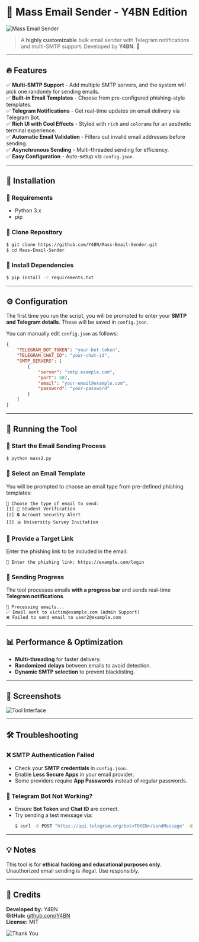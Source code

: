 # 📧 Mass Email Sender - Y4BN Edition

![Mass Email Sender](https://via.placeholder.com/1000x300?text=Mass+Email+Sender+by+Y4BN)

> A **highly customizable** bulk email sender with Telegram notifications and multi-SMTP support. Developed by **Y4BN**. 🚀

---

## 🔥 Features

✅ **Multi-SMTP Support** - Add multiple SMTP servers, and the system will pick one randomly for sending emails.  
✅ **Built-in Email Templates** - Choose from pre-configured phishing-style templates.  
✅ **Telegram Notifications** - Get real-time updates on email delivery via Telegram Bot.  
✅ **Rich UI with Cool Effects** - Styled with `rich` and `colorama` for an aesthetic terminal experience.  
✅ **Automatic Email Validation** - Filters out invalid email addresses before sending.  
✅ **Asynchronous Sending** - Multi-threaded sending for efficiency.  
✅ **Easy Configuration** - Auto-setup via `config.json`.

---

## 📌 Installation

### 🔹 Requirements
- Python 3.x
- pip

### 🔹 Clone Repository
```bash
$ git clone https://github.com/Y4BN/Mass-Email-Sender.git
$ cd Mass-Email-Sender
```

### 🔹 Install Dependencies
```bash
$ pip install -r requirements.txt
```

---

## ⚙️ Configuration

The first time you run the script, you will be prompted to enter your **SMTP and Telegram details**. These will be saved in `config.json`.

You can manually edit `config.json` as follows:
```json
{
    "TELEGRAM_BOT_TOKEN": "your-bot-token",
    "TELEGRAM_CHAT_ID": "your-chat-id",
    "SMTP_SERVERS": [
        {
            "server": "smtp.example.com",
            "port": 587,
            "email": "your-email@example.com",
            "password": "your-password"
        }
    ]
}
```

---

## 🚀 Running the Tool

### 🔹 Start the Email Sending Process
```bash
$ python mass2.py
```

### 🔹 Select an Email Template
You will be prompted to choose an email type from pre-defined phishing templates:
```
📜 Choose the type of email to send:
[1] 🔵 Student Verification
[2] 🔒 Account Security Alert
[3] 📊 University Survey Invitation
```

### 🔹 Provide a Target Link
Enter the phishing link to be included in the email:
```
🔗 Enter the phishing link: https://example.com/login
```

### 🔹 Sending Progress
The tool processes emails **with a progress bar** and sends real-time **Telegram notifications**.
```
📩 Processing emails...
✅ Email sent to victim@example.com (Admin Support)
❌ Failed to send email to user2@example.com
```

---

## 📊 Performance & Optimization
- **Multi-threading** for faster delivery.
- **Randomized delays** between emails to avoid detection.
- **Dynamic SMTP selection** to prevent blacklisting.

---

## 🎨 Screenshots

![Tool Interface](https://via.placeholder.com/800x400?text=CLI+Interface+Example)

---

## 🛠️ Troubleshooting

### ❌ SMTP Authentication Failed
- Check your **SMTP credentials** in `config.json`.
- Enable **Less Secure Apps** in your email provider.
- Some providers require **App Passwords** instead of regular passwords.

### 📵 Telegram Bot Not Working?
- Ensure **Bot Token** and **Chat ID** are correct.
- Try sending a test message via:  
  ```bash
  $ curl -X POST "https://api.telegram.org/bot<TOKEN>/sendMessage" -d "chat_id=<CHAT_ID>&text=Hello"
  ```

---

## 💡 Notes
This tool is for **ethical hacking and educational purposes only**. Unauthorized email sending is illegal. Use responsibly.  

---

## 💙 Credits
**Developed by:** Y4BN  
**GitHub:** [github.com/Y4BN](https://github.com/yabuna)  
**License:** MIT  

![Thank You](https://via.placeholder.com/600x200?text=Thank+You+for+Using+Mass+Email+Sender!)

